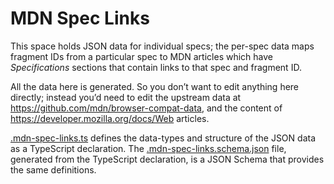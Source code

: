 # MDN Spec Links

This space holds JSON data for individual specs; the per-spec data maps
fragment IDs from a particular spec to MDN articles which have
*Specifications* sections that contain links to that spec and fragment ID.

All the data here is generated. So you don’t want to edit anything here
directly; instead you’d need to edit the upstream data at
https://github.com/mdn/browser-compat-data, and the content of
https://developer.mozilla.org/docs/Web articles.

[.mdn-spec-links.ts][1] defines the data-types and structure of the JSON
data as a TypeScript declaration. The [.mdn-spec-links.schema.json][2]
file, generated from the TypeScript declaration, is a JSON Schema that
provides the same definitions.

[1]: https://github.com/w3c/mdn-spec-links/blob/HEAD/.mdn-spec-links.ts
[2]: https://github.com/w3c/mdn-spec-links/blob/HEAD/.mdn-spec-links.schema.json
